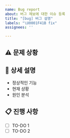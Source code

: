 ```yaml
---
name: Bug report
about: 버그 제보에 대한 이슈 등록
title: "[bug] 버그 설명"
labels: "\U0001F41B fix"
assignees: ''

---
```


## ⚠ 문제 상황 <!-- 발생한 버그에 대한 간략한 설명 -->

## 🤔 상세 설명 <!-- 발생한 버그에 대한 세부적인 설명 -->
- 정상적인 기능
- 현재 상황
- 원인 분석

## 📋 진행 사항
- [ ] TO-DO 1
- [ ] TO-DO 2
